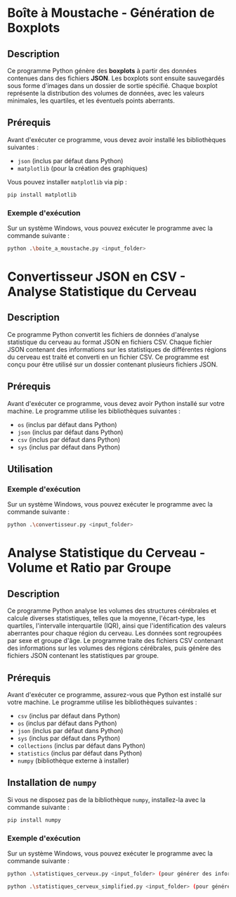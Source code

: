 # Boîte à Moustache - Génération de Boxplots

## Description
Ce programme Python génère des **boxplots** à partir des données contenues dans des fichiers **JSON**. Les boxplots sont ensuite sauvegardés sous forme d'images dans un dossier de sortie spécifié. Chaque boxplot représente la distribution des volumes de données, avec les valeurs minimales, les quartiles, et les éventuels points aberrants.

## Prérequis
Avant d'exécuter ce programme, vous devez avoir installé les bibliothèques suivantes :

- `json` (inclus par défaut dans Python)
- `matplotlib` (pour la création des graphiques)

Vous pouvez installer `matplotlib` via pip :

```bash
pip install matplotlib
```
### Exemple d'exécution
Sur un système Windows, vous pouvez exécuter le programme avec la commande suivante :

```bash
python .\boite_a_moustache.py <input_folder>
```

# Convertisseur JSON en CSV - Analyse Statistique du Cerveau

## Description
Ce programme Python convertit les fichiers de données d'analyse statistique du cerveau au format JSON en fichiers CSV. Chaque fichier JSON contenant des informations sur les statistiques de différentes régions du cerveau est traité et converti en un fichier CSV. Ce programme est conçu pour être utilisé sur un dossier contenant plusieurs fichiers JSON.

## Prérequis
Avant d'exécuter ce programme, vous devez avoir Python installé sur votre machine. Le programme utilise les bibliothèques suivantes :

- `os` (inclus par défaut dans Python)
- `json` (inclus par défaut dans Python)
- `csv` (inclus par défaut dans Python)
- `sys` (inclus par défaut dans Python)

## Utilisation

### Exemple d'exécution
Sur un système Windows, vous pouvez exécuter le programme avec la commande suivante :

```bash
python .\convertisseur.py <input_folder>
```
# Analyse Statistique du Cerveau - Volume et Ratio par Groupe

## Description
Ce programme Python analyse les volumes des structures cérébrales et calcule diverses statistiques, telles que la moyenne, l'écart-type, les quartiles, l'intervalle interquartile (IQR), ainsi que l'identification des valeurs aberrantes pour chaque région du cerveau. Les données sont regroupées par sexe et groupe d'âge. Le programme traite des fichiers CSV contenant des informations sur les volumes des régions cérébrales, puis génère des fichiers JSON contenant les statistiques par groupe.

## Prérequis
Avant d'exécuter ce programme, assurez-vous que Python est installé sur votre machine. Le programme utilise les bibliothèques suivantes :

- `csv` (inclus par défaut dans Python)
- `os` (inclus par défaut dans Python)
- `json` (inclus par défaut dans Python)
- `sys` (inclus par défaut dans Python)
- `collections` (inclus par défaut dans Python)
- `statistics` (inclus par défaut dans Python)
- `numpy` (bibliothèque externe à installer)

## Installation de `numpy`
Si vous ne disposez pas de la bibliothèque `numpy`, installez-la avec la commande suivante :

```bash
pip install numpy
```

### Exemple d'exécution
Sur un système Windows, vous pouvez exécuter le programme avec la commande suivante :

```bash
python .\statistiques_cerveux.py <input_folder> (pour générer des informations structurelles complètes)
```
```bash
python .\statistiques_cerveux_simplified.py <input_folder> (pour générer des informations structurelles simplifiées)
```
